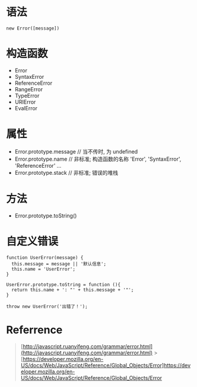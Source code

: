 # 语法

```
new Error([message])
```

# 构造函数

-   Error
-   SyntaxError
-   ReferenceError
-   RangeError
-   TypeError
-   URIError
-   EvalError

# 属性

-   Error.prototype.message // 当不传时, 为 undefined
-   Error.prototype.name // 非标准; 构造函数的名称 'Error', 'SyntaxError', 'ReferenceError' ...
-   Error.prototype.stack // 非标准; 错误的堆栈

# 方法

-   Error.prototype.toString()

# 自定义错误

```
function UserError(message) {
  this.message = message || '默认信息';
  this.name = 'UserError';
}

UserError.prototype.toString = function (){
  return this.name + ': "' + this.message + '"';
}

throw new UserError('出错了！');
```

# Referrence

> [http://javascript.ruanyifeng.com/grammar/error.html](http://javascript.ruanyifeng.com/grammar/error.html) > [https://developer.mozilla.org/en-US/docs/Web/JavaScript/Reference/Global_Objects/Error]https://developer.mozilla.org/en-US/docs/Web/JavaScript/Reference/Global_Objects/Error
